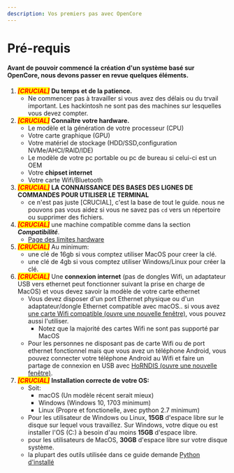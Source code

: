 ```yaml
---
description: Vos premiers pas avec OpenCore
---
```


# Pré-requis

#### Avant de pouvoir commencé la création d'un système basé sur OpenCore, nous devons passer en revue quelques éléments.

1. _<mark style="color:red;">**\[CRUCIAL]**</mark>_ **Du temps et de la patience.**
   * Ne commencer pas à travailler si vous avez des délais ou du trvail important. Les hackintosh ne sont pas des machines sur lesquelles vous devez compter.
2. _<mark style="color:red;">**\[CRUCIAL]**</mark>_ **Connaître votre hardware.**
   * Le modèle et la génération de votre processeur (CPU)
   * Votre carte graphique (GPU)
   * Votre matériel de stockage (HDD/SSD,configuration NVMe/AHCI/RAID/IDE)
   * Le modèle de votre pc portable ou pc de bureau si celui-ci est un OEM
   * Votre **chipset internet**
   * Votre carte Wifi/Bluetooth
3. _<mark style="color:red;">**\[CRUCIAL]**</mark>_ **LA CONNAISSANCE DES BASES DES LIGNES DE COMMANDES POUR UTILISER LE TERMINAL**
   * ce n'est pas juste \[CRUCIAL], c'est la base de tout le guide. nous ne pouvons pas vous aidez si vous ne savez pas `cd` vers un répertoire ou supprimer des fichiers.
4. _<mark style="color:red;">**\[CRUCIAL]**</mark>_ une machine compatible comme dans la section _**Compatibilité**_.
   * [Page des limites hardware](https://dortania.github.io/OpenCore-Install-Guide/macos-limits.html)
5. _<mark style="color:red;">**\[CRUCIAL]**</mark>_ Au minimum:
   * une clé de 16gb si vous comptez utiliser MacOS pour creer la clé.
   * une clé de 4gb si vous comptez utiliser Windows/Linux pour créer la clé.
6. _<mark style="color:red;">**\[CRUCIAL]**</mark>_ Une **connexion internet** (pas de dongles Wifi, un adaptateur USB vers ethernet peut fonctionner suivant la prise en charge de MacOS) et vous devez savoir la modèle de votre carte ethernet
   * Vous devez disposer d'un port Ethernet physique ou d'un adaptateur/dongle Ethernet compatible avec macOS.. si vous avez [une carte Wifi compatible (ouvre une nouvelle fenêtre)](https://dortania.github.io/Wireless-Buyers-Guide/), vous pouvez aussi l'utiliser.
     * Notez que la majorité des cartes Wifi ne sont pas supporté par MacOS
   * Pour les personnes ne disposant pas de carte Wifi ou de port ethernet fonctionnel mais que vous avez un téléphone Android, vous pouvez connecter votre téléphone Android au Wifi et faire un partage de connexion en USB avec [HoRNDIS (ouvre une nouvelle fenêtre)](https://joshuawise.com/horndis#available\_versions).
7. _<mark style="color:red;">**\[CRUCIAL]**</mark>_ **Installation correcte de votre OS:**
   * Soit:
     * macOS (Un modèle récent serait mieux)
     * Windows (Windows 10, 1703 minimum)
     * Linux (Propre et fonctionelle, avec python 2.7 minimum)
   * Pour les utilisateur de Windows ou Linux, **15GB** d'espace libre sur le disque sur lequel vous travaillez. Sur Windows, votre dique ou est installer l'OS (C:) à besoin d'au moins **15GB** d'espace libre.
   * pour les utilisateurs de MacOS, **30GB** d'espace libre sur votre disque système.
   * la plupart des outils utilisée dans ce guide demande [Python d'installé](https://www.python.org/downloads/)
